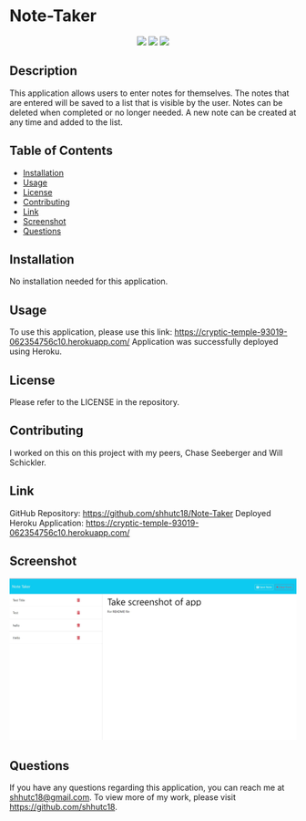 # Note-Taker

<p align="center">
    <img src="https://img.shields.io/badge/Javascript-yellow" />
    <img src="https://img.shields.io/badge/-Express.js-green" />
    <img src="https://img.shields.io/badge/-CSS-red" >
</p>

## Description

This application allows users to enter notes for themselves. The notes that are entered will be saved to a list that is visible by the user. Notes can be deleted when completed or no longer needed. A new note can be created at any time and added to the list.

## Table of Contents

- [Installation](#installation)
- [Usage](#usage)
- [License](#license)
- [Contributing](#contributing)
- [Link](#link)
- [Screenshot](#screenshot)
- [Questions](#questions)

## Installation

No installation needed for this application.

## Usage

To use this application, please use this link: https://cryptic-temple-93019-062354756c10.herokuapp.com/
Application was successfully deployed using Heroku.

## License

Please refer to the LICENSE in the repository.

## Contributing

I worked on this on this project with my peers, Chase Seeberger and Will Schickler.

## Link

GitHub Repository: https://github.com/shhutc18/Note-Taker
Deployed Heroku Application: https://cryptic-temple-93019-062354756c10.herokuapp.com/

## Screenshot 

<img src="./images/Note Taker Final.jpg">

## Questions

If you have any questions regarding this application, you can reach me at shhutc18@gmail.com. To view more of my work, please visit https://github.com/shhutc18.